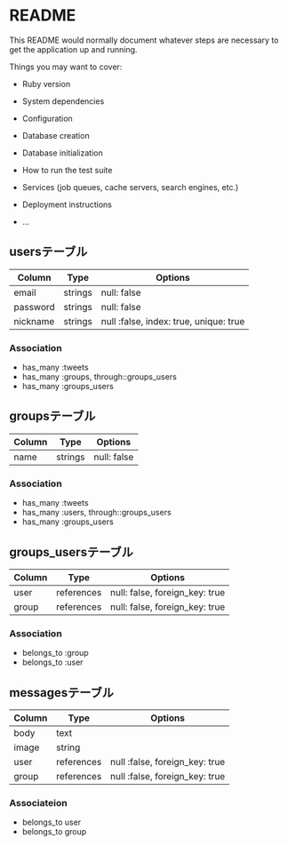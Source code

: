 # README

This README would normally document whatever steps are necessary to get the
application up and running.

Things you may want to cover:

* Ruby version

* System dependencies

* Configuration

* Database creation

* Database initialization

* How to run the test suite

* Services (job queues, cache servers, search engines, etc.)

* Deployment instructions

* ...


## usersテーブル
|Column|Type|Options|
|------|----|-------|
|email|strings|null: false|
|password|strings|null: false|
|nickname|strings|null :false, index: true, unique: true|


### Association
- has_many :tweets
- has_many :groups, through::groups_users
- has_many :groups_users

## groupsテーブル

|Column|Type|Options|
|------|----|-------|
|name|strings|null: false|


### Association
- has_many :tweets
- has_many :users, through::groups_users
- has_many :groups_users

## groups_usersテーブル

|Column|Type|Options|
|------|----|-------|
|user|references|null: false, foreign_key: true|
|group|references|null: false, foreign_key: true|

### Association
- belongs_to :group
- belongs_to :user

## messagesテーブル
|Column|Type|Options|
|------|----|-------|
|body|text||
|image|string||
|user|references|null :false, foreign_key: true|
|group|references|null :false, foreign_key: true|

### Associateion
- belongs_to user
- belongs_to group


